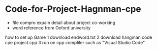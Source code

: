 # Code-for-Project-Hagnman-cpe
- file  compro expain detail about project co-working
- word reference from Oxford university

how to set up Game
1 download endword.txt
2 download hangman code cpe project.cpp
3 run on cpp compliler such as "Visual Studio Code"

